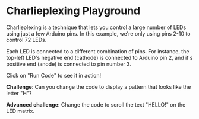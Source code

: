# Charlieplexing Playground

Charlieplexing is a technique that lets you control a large number of LEDs using just a few 
Arduino pins. In this example, we're only using pins 2-10 to control 72 LEDs.

Each LED is connected to a different combination of pins. For instance, the top-left LED's
negative end (cathode) is connected to Arduino pin 2, and it's positive end (anode) is 
connected to pin number 3.

Click on "Run Code" to see it in action!

<div>
  <wokwi-led color="white" lightColor="red" label="2 3" cathode="2" anode="3"></wokwi-led>
  <wokwi-led color="white" lightColor="red" label="2 4" cathode="2" anode="4"></wokwi-led>
  <wokwi-led color="white" lightColor="red" label="2 5" cathode="2" anode="5"></wokwi-led>
  <wokwi-led color="white" lightColor="red" label="2 6" cathode="2" anode="6"></wokwi-led>
  <wokwi-led color="white" lightColor="red" label="2 7" cathode="2" anode="7"></wokwi-led>
  <wokwi-led color="white" lightColor="red" label="2 8" cathode="2" anode="8"></wokwi-led>
  <wokwi-led color="white" lightColor="red" label="2 9" cathode="2" anode="9"></wokwi-led>
  <wokwi-led color="white" lightColor="red" label="2 10" cathode="2" anode="10"></wokwi-led>
</div>
<div>
  <wokwi-led color="white" lightColor="red" label="3 2" cathode="3" anode="2"></wokwi-led>
  <wokwi-led color="white" lightColor="red" label="3 4" cathode="3" anode="4"></wokwi-led>
  <wokwi-led color="white" lightColor="red" label="3 5" cathode="3" anode="5"></wokwi-led>
  <wokwi-led color="white" lightColor="red" label="3 6" cathode="3" anode="6"></wokwi-led>
  <wokwi-led color="white" lightColor="red" label="3 7" cathode="3" anode="7"></wokwi-led>
  <wokwi-led color="white" lightColor="red" label="3 8" cathode="3" anode="8"></wokwi-led>
  <wokwi-led color="white" lightColor="red" label="3 9" cathode="3" anode="9"></wokwi-led>
  <wokwi-led color="white" lightColor="red" label="3 10" cathode="3" anode="10"></wokwi-led>
</div>
<div>
  <wokwi-led color="white" lightColor="red" label="4 2" cathode="4" anode="2"></wokwi-led>
  <wokwi-led color="white" lightColor="red" label="4 3" cathode="4" anode="3"></wokwi-led>
  <wokwi-led color="white" lightColor="red" label="4 5" cathode="4" anode="5"></wokwi-led>
  <wokwi-led color="white" lightColor="red" label="4 6" cathode="4" anode="6"></wokwi-led>
  <wokwi-led color="white" lightColor="red" label="4 7" cathode="4" anode="7"></wokwi-led>
  <wokwi-led color="white" lightColor="red" label="4 8" cathode="4" anode="8"></wokwi-led>
  <wokwi-led color="white" lightColor="red" label="4 9" cathode="4" anode="9"></wokwi-led>
  <wokwi-led color="white" lightColor="red" label="4 10" cathode="4" anode="10"></wokwi-led>
</div>
<div>
  <wokwi-led color="white" lightColor="red" label="5 2" cathode="5" anode="2"></wokwi-led>
  <wokwi-led color="white" lightColor="red" label="5 3" cathode="5" anode="3"></wokwi-led>
  <wokwi-led color="white" lightColor="red" label="5 4" cathode="5" anode="4"></wokwi-led>
  <wokwi-led color="white" lightColor="red" label="5 6" cathode="5" anode="6"></wokwi-led>
  <wokwi-led color="white" lightColor="red" label="5 7" cathode="5" anode="7"></wokwi-led>
  <wokwi-led color="white" lightColor="red" label="5 8" cathode="5" anode="8"></wokwi-led>
  <wokwi-led color="white" lightColor="red" label="5 9" cathode="5" anode="9"></wokwi-led>
  <wokwi-led color="white" lightColor="red" label="5 10" cathode="5" anode="10"></wokwi-led>
</div>
<div>
  <wokwi-led color="white" lightColor="red" label="6 2" cathode="6" anode="2"></wokwi-led>
  <wokwi-led color="white" lightColor="red" label="6 3" cathode="6" anode="3"></wokwi-led>
  <wokwi-led color="white" lightColor="red" label="6 4" cathode="6" anode="4"></wokwi-led>
  <wokwi-led color="white" lightColor="red" label="6 5" cathode="6" anode="5"></wokwi-led>
  <wokwi-led color="white" lightColor="red" label="6 7" cathode="6" anode="7"></wokwi-led>
  <wokwi-led color="white" lightColor="red" label="6 8" cathode="6" anode="8"></wokwi-led>
  <wokwi-led color="white" lightColor="red" label="6 9" cathode="6" anode="9"></wokwi-led>
  <wokwi-led color="white" lightColor="red" label="6 10" cathode="6" anode="10"></wokwi-led>
</div>
<div>
  <wokwi-led color="white" lightColor="red" label="7 2" cathode="7" anode="2"></wokwi-led>
  <wokwi-led color="white" lightColor="red" label="7 3" cathode="7" anode="3"></wokwi-led>
  <wokwi-led color="white" lightColor="red" label="7 4" cathode="7" anode="4"></wokwi-led>
  <wokwi-led color="white" lightColor="red" label="7 5" cathode="7" anode="5"></wokwi-led>
  <wokwi-led color="white" lightColor="red" label="7 6" cathode="7" anode="6"></wokwi-led>
  <wokwi-led color="white" lightColor="red" label="7 8" cathode="7" anode="8"></wokwi-led>
  <wokwi-led color="white" lightColor="red" label="7 9" cathode="7" anode="9"></wokwi-led>
  <wokwi-led color="white" lightColor="red" label="7 10" cathode="7" anode="10"></wokwi-led>
</div>
<div>
  <wokwi-led color="white" lightColor="red" label="8 2" cathode="8" anode="2"></wokwi-led>
  <wokwi-led color="white" lightColor="red" label="8 3" cathode="8" anode="3"></wokwi-led>
  <wokwi-led color="white" lightColor="red" label="8 4" cathode="8" anode="4"></wokwi-led>
  <wokwi-led color="white" lightColor="red" label="8 5" cathode="8" anode="5"></wokwi-led>
  <wokwi-led color="white" lightColor="red" label="8 6" cathode="8" anode="6"></wokwi-led>
  <wokwi-led color="white" lightColor="red" label="8 7" cathode="8" anode="7"></wokwi-led>
  <wokwi-led color="white" lightColor="red" label="8 9" cathode="8" anode="9"></wokwi-led>
  <wokwi-led color="white" lightColor="red" label="8 10" cathode="8" anode="10"></wokwi-led>
</div>
<div>
  <wokwi-led color="white" lightColor="red" label="9 2" cathode="9" anode="2"></wokwi-led>
  <wokwi-led color="white" lightColor="red" label="9 3" cathode="9" anode="3"></wokwi-led>
  <wokwi-led color="white" lightColor="red" label="9 4" cathode="9" anode="4"></wokwi-led>
  <wokwi-led color="white" lightColor="red" label="9 5" cathode="9" anode="5"></wokwi-led>
  <wokwi-led color="white" lightColor="red" label="9 6" cathode="9" anode="6"></wokwi-led>
  <wokwi-led color="white" lightColor="red" label="9 7" cathode="9" anode="7"></wokwi-led>
  <wokwi-led color="white" lightColor="red" label="9 8" cathode="9" anode="8"></wokwi-led>
  <wokwi-led color="white" lightColor="red" label="9 10" cathode="9" anode="10"></wokwi-led>
</div>
<div>
  <wokwi-led color="white" lightColor="red" label="10 2" cathode="10" anode="2"></wokwi-led>
  <wokwi-led color="white" lightColor="red" label="10 3" cathode="10" anode="3"></wokwi-led>
  <wokwi-led color="white" lightColor="red" label="10 4" cathode="10" anode="4"></wokwi-led>
  <wokwi-led color="white" lightColor="red" label="10 5" cathode="10" anode="5"></wokwi-led>
  <wokwi-led color="white" lightColor="red" label="10 6" cathode="10" anode="6"></wokwi-led>
  <wokwi-led color="white" lightColor="red" label="10 7" cathode="10" anode="7"></wokwi-led>
  <wokwi-led color="white" lightColor="red" label="10 8" cathode="10" anode="8"></wokwi-led>
  <wokwi-led color="white" lightColor="red" label="10 9" cathode="10" anode="9"></wokwi-led>
</div>

**Challenge**: Can you change the code to display a pattern that looks like the letter "H"? 

**Advanced challenge**: Change the code to scroll the text "HELLO!" on the LED matrix.
